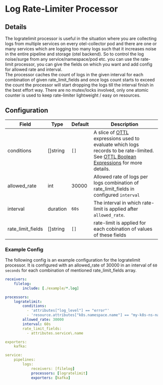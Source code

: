 # Log Rate-Limiter Processor

## Details
The logratelimit processor is useful in the situation where you are collecting logs from multiple services on every otel-collector pod and there 
are one or many services which are logging too many logs such that it increases noise in the entire pipeline and storage (otel backend). So to control 
the log noise/surge from any service/namespace/pod etc. you can use the rate-limit processor, you can give the fields on which you want and add config for 
allowed rate and interval.<br>
The processor caches the count of logs in the given interval for each combination of given rate_limit_fields and once logs count starts to exceed the count 
the processor will start dropping the logs till the interval finish in the best effort way. There are no mutex/locks involved, only one atomic counter is used 
to keep rate-limiter lightweight / easy on resources.

## Configuration
| Field             | Type     | Default | Description                                                                                                                                                                            |
|-------------------|----------|-------|----------------------------------------------------------------------------------------------------------------------------------------------------------------------------------------|
| conditions        | []string | `[]`  | A slice of [OTTL] expressions used to evaluate which logs records to be rate-limited. See [OTTL Boolean Expressions] for more details. |
| allowed_rate      | int      | 30000 | Allowed rate of logs per logs combination of rate_limit_fields in configured `interval`                                                                                                |
| interval          | duration | `60s` | The interval in which rate-limit is applied after `allowed_rate`.                                                                                                                      |
| rate_limit_fields | []string | `[]`  | rate-limit is applied for each cobination of values of these fields                                                                                                                    |

[OTTL]: https://github.com/open-telemetry/opentelemetry-collector-contrib/tree/v0.109.0/pkg/ottl#readme
[OTTL Boolean Expressions]: https://github.com/open-telemetry/opentelemetry-collector-contrib/blob/main/pkg/ottl/LANGUAGE.md#boolean-expressions

### Example Config
The following config is an example configuration for the logratelimit processor. It is configured with an allowed_rate of 30000 in an interval of `60 seconds` for each combination of mentioned rate_limit_fields array.
```yaml
receivers:
    filelog:
        include: [./example/*.log]

processors:
    logratelimit:
        conditions:
          - 'attributes["log_level"] == "error"'
          - 'resource.attributes["k8s.namespace.name"] == "my-k8s-ns-name"'
        allowed_rate: 30000
        interval: 60s
        rate_limit_fields: 
          - attributes.service\.name

exporters:
    kafka:

service:
    pipelines:
        logs:
            receivers: [filelog]
            processors: [logratelimit]
            exporters: [kafka]
```
